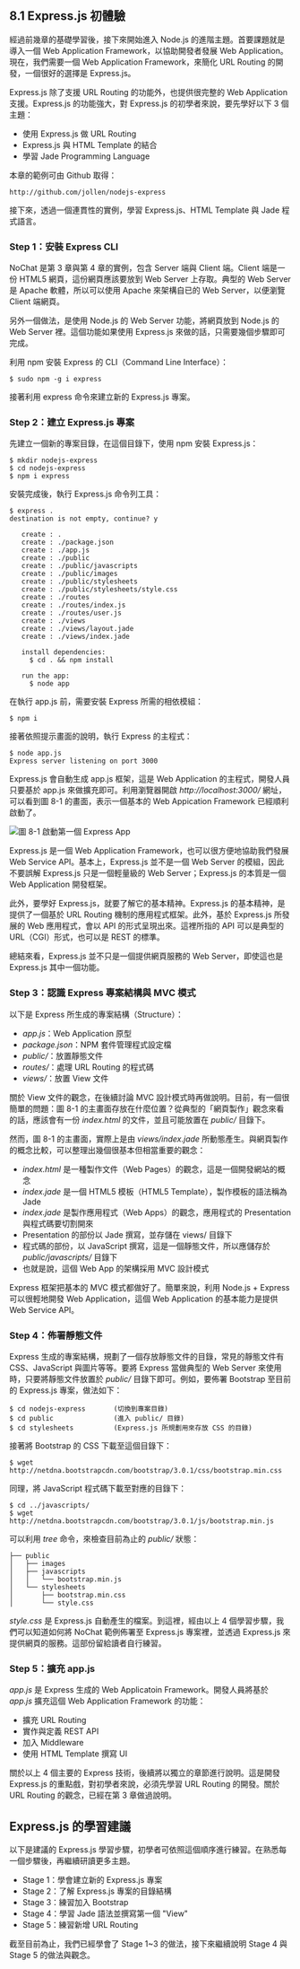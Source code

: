 ## 8.1 Express.js 初體驗

經過前幾章的基礎學習後，接下來開始進入 Node.js 的進階主題。首要課題就是導入一個 Web Application Framework，以協助開發者發展 Web Application。現在，我們需要一個 Web Application Framework，來簡化 URL Routing 的開發，一個很好的選擇是 Express.js。

Express.js 除了支援 URL Routing 的功能外，也提供很完整的 Web Application 支援。Express.js 的功能強大，對 Express.js 的初學者來說，要先學好以下 3 個主題：

- 使用 Express.js 做 URL Routing
- Express.js 與 HTML Template 的結合
- 學習 Jade Programming Language

本章的範例可由 Github 取得：

~~~~~~~~
http://github.com/jollen/nodejs-express
~~~~~~~~

接下來，透過一個連貫性的實例，學習 Express.js、HTML Template 與 Jade 程式語言。

### Step 1：安裝 Express CLI

NoChat 是第 3 章與第 4 章的實例，包含 Server 端與 Client 端。Client 端是一份 HTML5 網頁，這份網頁應該要放到 Web Server 上存取。典型的 Web Server 是 Apache 軟體，所以可以使用 Apache 來架構自已的 Web Server，以便瀏覽 Client 端網頁。

另外一個做法，是使用 Node.js 的 Web Server 功能，將網頁放到 Node.js 的 Web Server 裡。這個功能如果使用 Express.js 來做的話，只需要幾個步驟即可完成。

利用 npm 安裝 Express 的 CLI（Command Line Interface）：

~~~~~~~~
$ sudo npm -g i express
~~~~~~~~

接著利用 express 命令來建立新的 Express.js 專案。

### Step 2：建立 Express.js 專案

先建立一個新的專案目錄，在這個目錄下，使用 npm 安裝 Express.js：

~~~~~~~~
$ mkdir nodejs-express
$ cd nodejs-express
$ npm i express
~~~~~~~~

安裝完成後，執行 Express.js 命令列工具：

~~~~~~~~
$ express .
destination is not empty, continue? y

   create : .
   create : ./package.json
   create : ./app.js
   create : ./public
   create : ./public/javascripts
   create : ./public/images
   create : ./public/stylesheets
   create : ./public/stylesheets/style.css
   create : ./routes
   create : ./routes/index.js
   create : ./routes/user.js
   create : ./views
   create : ./views/layout.jade
   create : ./views/index.jade

   install dependencies:
     $ cd . && npm install

   run the app:
     $ node app
~~~~~~~~

在執行 app.js 前，需要安裝 Express 所需的相依模組：

~~~~~~~~
$ npm i
~~~~~~~~

接著依照提示畫面的說明，執行 Express 的主程式：

~~~~~~~~
$ node app.js 
Express server listening on port 3000
~~~~~~~~

Express.js 會自動生成 app.js 框架，這是 Web Application 的主程式，開發人員只要基於 app.js 來做擴充即可。利用瀏覽器開啟 *http://localhost:3000/* 網址，可以看到圖 8-1 的畫面，表示一個基本的 Web Appication Framework 已經順利啟動了。

![圖 8-1 啟動第一個 Express App](images/figure-8_1.png)

Express.js 是一個 Web Application Framework，也可以很方便地協助我們發展 Web Service API。基本上，Express.js 並不是一個 Web Server 的模組，因此不要誤解 Express.js 只是一個輕量級的 Web Server；Express.js 的本質是一個 Web Application 開發框架。

此外，要學好 Express.js，就要了解它的基本精神。Express.js 的基本精神，是提供了一個基於 URL Routing 機制的應用程式框架。此外，基於 Express.js 所發展的 Web 應用程式，會以 API 的形式呈現出來。這裡所指的 API 可以是典型的 URL（CGI）形式，也可以是 REST 的標準。

總結來看，Express.js 並不只是一個提供網頁服務的 Web Server，即使這也是 Express.js 其中一個功能。

### Step 3：認識 Express 專案結構與 MVC 模式

以下是 Express 所生成的專案結構（Structure）：

- *app.js*：Web Application 原型
- *package.json*：NPM 套件管理程式設定檔
- *public/*：放置靜態文件
- *routes/*：處理 URL Routing 的程式碼
- *views/*：放置 View 文件

關於 View 文件的觀念，在後續討論 MVC 設計模式時再做說明。目前，有一個很簡單的問題：圖 8-1 的主畫面存放在什麼位置？從典型的「網頁製作」觀念來看的話，應該會有一份 *index.html* 的文件，並且可能放置在 *public/* 目錄下。

然而，圖 8-1 的主畫面，實際上是由 *views/index.jade* 所動態產生。與網頁製作的概念比較，可以整理出幾個很基本但相當重要的觀念：

- *index.html* 是一種製作文件（Web Pages）的觀念，這是一個開發網站的概念
- *index.jade* 是一個 HTML5 模板（HTML5 Template），製作模板的語法稱為 Jade
- *index.jade* 是製作應用程式（Web Apps）的觀念，應用程式的 Presentation 與程式碼要切割開來
- Presentation 的部份以 Jade 撰寫，並存儲在 views/ 目錄下
- 程式碼的部份，以 JavaScript 撰寫，這是一個靜態文件，所以應儲存於 *public/javascripts/* 目錄下
- 也就是說，這個 Web App 的架構採用 MVC 設計模式

Express 框架把基本的 MVC 模式都做好了。簡單來說，利用 Node.js + Express 可以很輕地開發 Web Application，這個 Web Application 的基本能力是提供 Web Service API。

### Step 4：佈署靜態文件

Express 生成的專案結構，規劃了一個存放靜態文件的目錄，常見的靜態文件有 CSS、JavaScript 與圖片等等。要將 Express 當做典型的 Web Server 來使用時，只要將靜態文件放置於 *public/* 目錄下即可。例如，要佈署 Bootstrap 至目前的 Express.js 專案，做法如下：

~~~~~~~~
$ cd nodejs-express       (切換到專案目錄)
$ cd public               (進入 public/ 目錄)
$ cd stylesheets          (Express.js 所規劃用來存放 CSS 的目錄)
~~~~~~~~

接著將 Bootstrap 的 CSS 下載至這個目錄下：

~~~~~~~~
$ wget http://netdna.bootstrapcdn.com/bootstrap/3.0.1/css/bootstrap.min.css
~~~~~~~~

同理，將 JavaScript 程式碼下載至對應的目錄下：

~~~~~~~~
$ cd ../javascripts/
$ wget http://netdna.bootstrapcdn.com/bootstrap/3.0.1/js/bootstrap.min.js
~~~~~~~~

可以利用 *tree* 命令，來檢查目前為止的 *public/* 狀態：

~~~~~~~~
├── public
│   ├── images
│   ├── javascripts
│   │   └── bootstrap.min.js
│   └── stylesheets
│       ├── bootstrap.min.css
│       └── style.css
~~~~~~~~

*style.css* 是 Express.js 自動產生的檔案。到這裡，經由以上 4 個學習步驟，我們可以知道如何將 NoChat 範例佈署至 Express.js 專案裡，並透過 Express.js 來提供網頁的服務。這部份留給讀者自行練習。

### Step 5：擴充 app.js

*app.js* 是 Express 生成的 Web Applicatoin Framework。開發人員將基於 *app.js* 擴充這個 Web Application Framework 的功能：

- 擴充 URL Routing
- 實作與定義 REST API
- 加入 Middleware
- 使用 HTML Template 撰寫 UI

關於以上 4 個主要的 Express 技術，後續將以獨立的章節進行說明。這是開發 Express.js 的重點戲，對初學者來說，必須先學習 URL Routing 的開發。關於 URL Routing 的觀念，已經在第 3 章做過說明。

## Express.js 的學習建議

以下是建議的 Express.js 學習步驟，初學者可依照這個順序進行練習。在熟悉每一個步驟後，再繼續研讀更多主題。

- Stage 1：學會建立新的 Express.js 專案
- Stage 2：了解 Express.js 專案的目錄結構
- Stage 3：練習加入 Bootstrap
- Stage 4：學習 Jade 語法並撰寫第一個 "View"
- Stage 5：練習新增 URL Routing

截至目前為止，我們已經學會了 Stage 1~3 的做法，接下來繼續說明 Stage 4 與 Stage 5 的做法與觀念。